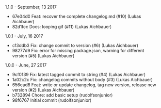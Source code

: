 1.1.0 - September, 13 2017

 * 67e04d0 Feat: recover the complete changelog.md (#10) (Lukas Aichbauer)
 * 82d1fcc Docs: looping gif (#11) (Lukas Aichbauer)

1.0.1 - July, 16 2017

* c13ddb3 Fix: change commit to version (#6) (Lukas Aichbauer)
* 98277d9 Fix: error for missing package.json, warning for different version (#5) (Lukas Aichbauer)

1.0.0 - June, 27 2017

* 9cf0139 Fix: latest tagged commit to string (#4) (Lukas Aichbauer)
* 1a02c2c Fix: changelog commits without body (#3) (Lukas Aichbauer)
* 656ead8 Feat: write or update changelog, tag new version, release new version (#2) (Lukas Aichbauer)
* b732894 Chore: add basic setup (rudolfsonjunior)
* 98f6767 Initial commit (rudolfsonjunior)
